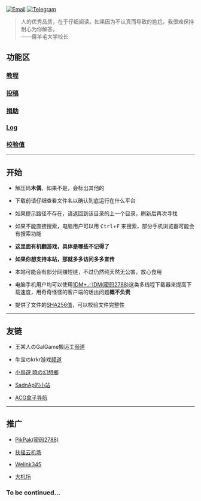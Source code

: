 [![Email](https://fastly.jsdelivr.net/gh/puppet6/file-repository@main/arroba.png)](mailto:Puppet@is-rbq.com) [![Telegram](https://fastly.jsdelivr.net/gh/puppet6/file-repository@main/telegram.png)](https://t.me/Puppet233_bot)

>人的优秀品质，在于仔细阅读。如果因为不认真而导致的尴尬，我很难保持耐心为你解答。  
——薅羊毛大学校长

## 功能区

### **[教程](http://dd.ma/45h0s1Pe)**

### **[投稿](https://www.kugutsu.ml/Guest%20Upload)**

### **[捐助](http://dd.ma/WeAqj8yE)**

### **[Log](https://first-vise-159.notion.site/Log-a47ff5b33e214c049084578f620ad9fe)**

### **[校验值](http://dd.ma/QHxP2G3J)**

***

## 开始

+ 解压码**木偶**，如果不是，会标出其他的

+ 下载前请仔细查看文件名以确认到底运行在什么平台

+ 如果提示路径不存在，请返回到该目录的上一个目录，刷新后再次寻找

+ 如果不能直接搜索，电脑用户可以用 <kbd>Ctrl</kbd>+<kbd>F</kbd> 来搜索，部分手机浏览器可能会有搜索功能

+ **这里面有机翻游戏，具体是哪些不记得了**

+ **如果你想支持本站，那就多多访问多多宣传**

+ 本站可能会有部分网赚短链，不过仍然纯天然无公害，放心食用

+ 电脑手机用户均可以使用[1DM+／IDM(密码2788)](http://dd.ma/rHIBtToE)这类多线程下载器来提高下载速度，用奇奇怪怪的客户端的话出问题**概不负责**

+ 提供了文件的[SHA256值](http://dd.ma/QHxP2G3J)，可以校验文件完整性

***

## 友链

+ 王某人のGalGame搬运工[频道](https://t.me/gal_porter)

+ 牛宝のkrkr游戏[频道](https://t.me/kirikiroid2)

+ [小鳥遊 曉の幻想鄉](https://小鳥遊曉.cf)

+ [SadnAp的小站](https://sadnapma.glitch.me)

+ [ACG盒子导航](https://acgbox.link/)

***

## 推广

+ [PikPak(密码2788)](http://ctfile.木偶.cf/d/33898030-46128143-323c25?p=2788)

+ [扶摇云机场](http://v2fyy.com/#/register?code=ksEq8PtR)

+ [Welink345](https://t.me/welink345bot?start=SjE3EZVF)

+ [大机场](https://xn--mesr8b36x.net/#/register?code=m6Rjdzzn)

### To be continued...
